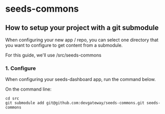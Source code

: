 # seeds-commons
## How to setup your project with a git submodule

When configuring your new app / repo, you can select one directory that you want to configure to get content from a submodule.

For this guide, we'll use /src/seeds-commons

### 1. Configure

When configuring your seeds-dashboard app, run the command below.

On the command line:
```
cd src
git submodule add git@github.com:devgateway/seeds-commons.git seeds-commons
```